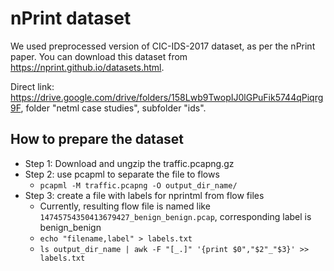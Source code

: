 # nPrint dataset
We used preprocessed version of CIC-IDS-2017 dataset, as per the nPrint paper. 
You can download this dataset from https://nprint.github.io/datasets.html.

Direct link: https://drive.google.com/drive/folders/158Lwb9TwopIJ0lGPuFik5744qPiqrg9F,
folder "netml case studies", subfolder "ids".

## How to prepare the dataset
- Step 1: Download and ungzip the traffic.pcapng.gz
- Step 2: use pcapml to separate the file to flows
  - `pcapml -M traffic.pcapng -O output_dir_name/`
- Step 3: create a file with labels for nprintml from flow files
  - Currently, resulting flow file is named like `14745754350413679427_benign_benign.pcap`,
    corresponding label is benign_benign
  - `echo "filename,label" > labels.txt`
  - `ls output_dir_name | awk -F "[_.]" '{print $0","$2"_"$3}' >> labels.txt`